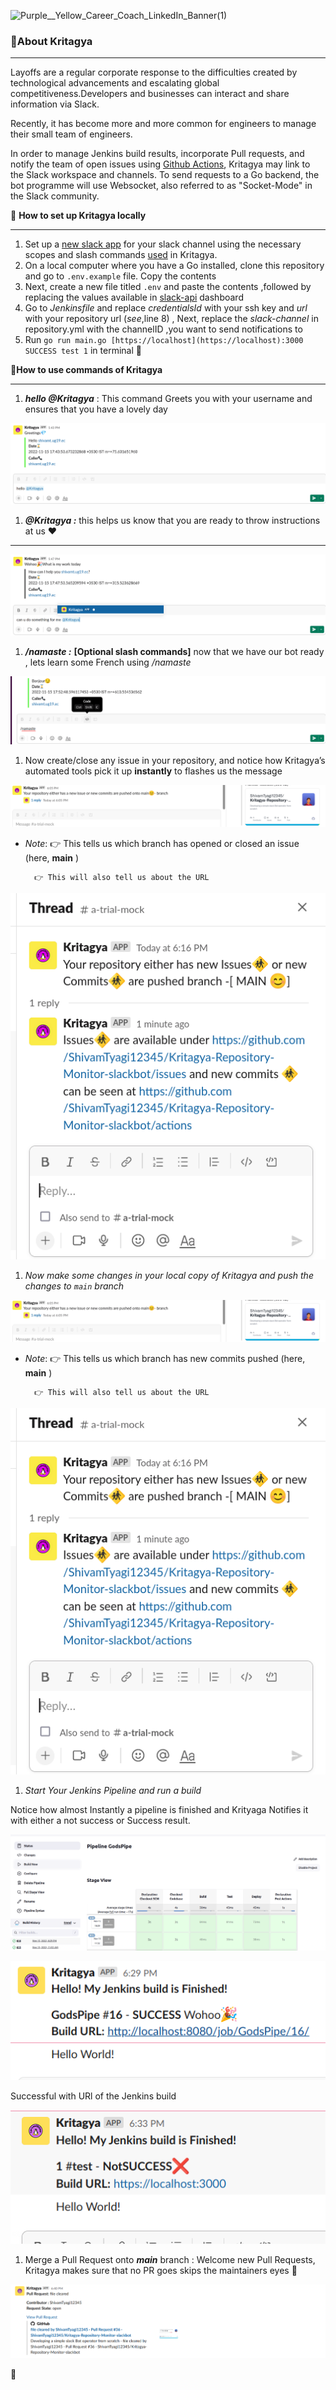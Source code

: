 
![Purple__Yellow_Career_Coach_LinkedIn_Banner(1)](https://user-images.githubusercontent.com/60812924/201931547-8aa0bb70-5510-4f27-9582-d044162089e5.png)

### 💫About Kritagya

---

Layoffs are a regular corporate response to the difficulties created by technological advancements and escalating global competitiveness.Developers and businesses can interact and share information via Slack.

Recently, it has become more and more common for engineers to manage their small team of engineers.

In order to manage Jenkins build results, incorporate Pull requests, and notify the team of open issues using [Github Actions](https://github.com/archive/github-actions-slack), Kritagya may link to the Slack workspace and channels. To send requests to a Go backend, the bot programme will use Websocket, also referred to as "Socket-Mode" in the Slack community.

💫 **How to set up Kritagya locally** 

---

1. Set up a [new slack app](https://api.slack.com/authentication/basics#creating) for your slack channel using  the necessary scopes and slash commands [used](https://gist.github.com/ShivamTyagi12345/419d2319674fa8cabb369482470565e3) in Kritagya.
2. On a local computer where you have a Go installed, clone this repository and go to `.env.example`  file. Copy the contents
3. Next, create a new file titled `.env` and paste the contents ,followed by replacing the values available in [slack-api](https://api.slack.com/apps) dashboard 
4. Go to *Jenkinsfile* and replace *credentialsId*  with your ssh key and *url* with your repository url (*see*,line 8) , Next, replace the *slack-channel* in  repository.yml with the channelID ,you want to send notifications to                        
5. Run `go run main.go [https://localhost](https://localhost):3000 SUCCESS test 1` in terminal 🎊

💫**How to use commands of Kritagya**

---

1.  ***hello @Kritagya*** : This command Greets you with your username and ensures that you have a lovely day

![Untitled](Public/Untitled.png)

1.  ***<Any random text followed by> @Kritagya :*** this helps us know that you are ready to throw instructions at us ❤️
******

![Untitled](Public/Untitled%201.png)

1. ***/namaste :***  ******[******Optional slash commands******]****** now that we have our bot ready , lets learn some French using */namaste* 

![Untitled](Public/Untitled%202.png)

1. Now create/close any issue in your repository, and notice how Kritagya’s automated tools pick it up **instantly** to flashes us the message 

![Untitled](Public/Untitled%203.png)

- *Note*: 
 👉 This tells us which branch has opened or closed  an issue  (here, **main** )

        👉 This will also tell us about the URL  

 

![Untitled](Public/Untitled%204.png)

1. *Now make some changes in your local copy of Kritagya and push the changes to `main` branch* 

![Untitled](Public/Untitled%203.png)

- *Note*: 
 👉 This tells us which branch has new commits pushed  (here, **main** )

        👉 This will also tell us about the URL  

![Untitled](Public/Untitled%204.png)

1. *Start Your Jenkins Pipeline and run a build*

Notice how almost Instantly a pipeline is finished and Krityaga Notifies it with either a not success or Success result.

![Untitled](Public/Untitled%205.png)

![Successful with URl of the Jenkins build](Public/Untitled%206.png)

Successful with URl of the Jenkins build

![Untitled](Public/Untitled%207.png)

1. Merge a Pull Request onto ***main*** branch :  Welcome new Pull Requests, Kritagya makes sure that no PR goes skips the maintainers eyes 👏

![Untitled](Public/Untitled%208.png)

💫
